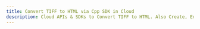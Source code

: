 ---title: Convert TIFF to HTML via Cpp SDK in Clouddescription: Cloud APIs & SDKs to Convert TIFF to HTML. Also Create, Edit & Render Microsoft Word & OpenOffice documents in the Cloud.---